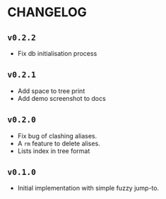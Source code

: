 # CHANGELOG

## `v0.2.2`
- Fix db initialisation process

## `v0.2.1`
- Add space to tree print
- Add demo screenshot to docs

## `v0.2.0`
- Fix bug of clashing aliases.
- A `rm` feature to delete alises.
- Lists index in tree format

## `v0.1.0`

- Initial implementation with simple fuzzy jump-to.
